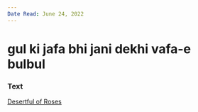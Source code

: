 ```yaml
---
Date Read: June 24, 2022
---
```


# gul ki jafa bhi jani dekhi vafa-e bulbul

### Text
[Desertful of Roses](http://www.columbia.edu/itc/mealac/pritchett/00garden/02c/0265/index_0265.html)

